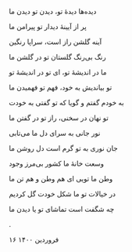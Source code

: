 <!--
.. title: دیدن تو، دیدن ما
.. slug: didane-to-didane-ma
.. date: 2021-04-05 14:32:05 UTC
.. tags: غزل
.. category: 
.. link: 
.. description: 
.. type: text
-->


دیده‌ها دیدهٔ تو، دیدن تو دیدن ما

پر از آیینهٔ دیدار تو پیرامن ما


آینه گلشن راز است، سراپا رنگین

رنگ بی‌رنگ گلستان تو در گلشن ما


ما در اندیشهٔ تو، ای تو در اندیشهٔ تو

تو بیاندیش به خود، فهم تو فهمیدن ما


به خودم گفتم و گویا که تو گفتی به خودت

تو نهان در سخنی، راز تو در گفتن ما


نور جانی به سرای دل ما می‌تابی

جان نوری به تو گرم است دل روشن ما



وسعت خانهٔ ما کشور بی‌مرز وجود

وطن ما تویی ای هم وطن و هم تن ما



در خیالات تو ما شکل خودت گل کردیم

چه شگفت است تماشای تو یا دیدن ما


.

۱۶ فروردین ۱۴۰۰




